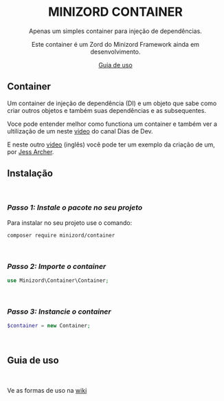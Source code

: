 <div align="center">

# MINIZORD CONTAINER

Apenas um simples container para injeção de dependências.

Este container é um Zord do Minizord Framework ainda em desenvolvimento.

[Guia de uso](https://github.com/Minizord/Container/wiki/Forma-de-uso)

</div>

## Container
Um container de injeção de dependência (DI) e um objeto que sabe como criar outros objetos e também suas dependências e as subsequentes.

Voce pode entender melhor como functiona um container e também  ver a ultilização de um neste [video](https://www.youtube.com/watch?v=rchkZgr0L8M) do canal Dias de Dev.  

E neste outro [video](https://www.youtube.com/watch?v=sMYmZjfqPN0&t=2960s) (inglês) você pode ter um exemplo da criação de um, por [Jess Archer](https://github.com/jessarcher).

## Instalação
<br/>

### *Passo 1: Instale o pacote no seu projeto*
Para instalar no seu projeto use o comando:
```sh
composer require minizord/container
```
<br/>

### *Passo 2: Importe o container*
```php
use Minizord\Container\Container;
```
<br/>

### *Passo 3: Instancie o container*
```php
$container = new Container;
```


<br/>


## Guia de uso

<br/>

Ve as formas de uso na [wiki](https://github.com/Minizord/Container/wiki/Forma-de-uso)

